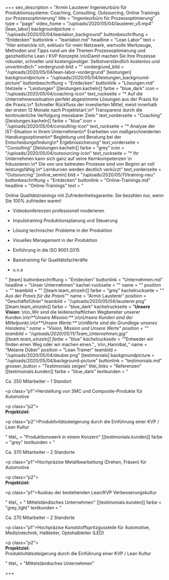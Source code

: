 +++
seo_description = "Armin Lausterer Ingenieurbüro für Produktionssysteme: Coaching, Consulting, Outsourcing, Online Trainings zur Prozessoptimierung"
title = "Ingenieurbüro für Prozessoptimierung"
type = "page"
video_home = "/uploads/2020/05/04/lausterer_v5.mp4"
[lean_labor]
backgroundpicture = "/uploads/2020/05/04/leanlabor_background"
buttonbeschriftung = "Entdecken"
buttonlink = "leanlabor.md"
headline = "Lean Labor"
text = "Hier entwickle ich, exklusiv für mein Netzwerk, wertvolle Werkzeuge, Methoden und Tipps rund um die Themen Prozessoptimierung und ganzheitliche Lean / KVP Konzepte.\n\nDamit machen Sie Ihre Prozesse robuster, schneller und kostengünstiger. Selbstverständlich kostenlos und unverbindlich."
vordergrund-bild = ""
vordergrund_bild = "/uploads/2020/05/04/lean-labor-vordergrund"
[leistungen]
backgroundpicture = "/uploads/2020/05/04/leistungen_background-picture"
buttonbeschriftung = "Entdecken"
buttonlink = "Lösungen.md"
titelzeile = "Leistungen"
[[leistungen.kacheln]]
farbe = "blue_dark"
icon = "/uploads/2020/05/04/coaching-icon"
text_ruckseite = "* Auf die Unternehmenssituation perfekt abgestimmte Lösungen aus der Praxis für die Praxis.\n* Schneller Rückfluss der investierten Mittel, meist innerhalb der ersten 12 Monate nach Projektstart.\n* Transparenz durch die kontinuierliche Verfolgung messbarer Ziele."
text_vorderseite = "Coaching"
[[leistungen.kacheln]]
farbe = "blue"
icon = "/uploads/2020/05/04/consulting-icon"
text_ruckseite = "* Analyse der IST-Situation in Ihrem Unternehmen\n* Erarbeiten von maßgeschneiderten Handlungsoptionen\n* Begleitung und Beratung bei der Entscheidungsfindung\n* Ergebnissicherung"
text_vorderseite = "Consulting"
[[leistungen.kacheln]]
farbe = "grey"
icon = "/uploads/2020/05/04/outsourcing-icon"
text_ruckseite = "* Ihr Unternehmen kann sich ganz auf seine Kernkompetenzen   \n   fokussieren.\n* Die von uns betreuten Prozesse sind von Beginn an voll leistungsfähig.\n* Lernkurven werden deutlich verkürzt"
text_vorderseite = "Outsourcing"
[online_semin]
bild = "/uploads/2020/05/11/training-neu"
buttonbeschriftung = "Entdecken"
buttonlink = "Online-Trainings.md"
headline = "Online-Trainings"
text = "<p>Online Qualitätstrainings mit Zufriedenheitsgarantie: Sie bezahlen nur, wenn Sie 100% zufrieden waren!</p><ul><li><p>Videokonferenzen professionell moderieren</p></li><li><p>Impulstraining Produktionsplanung und Steuerung</p></li><li><p>Lösung technischer Probleme in der Produktion</p></li><li><p>Visuelles Management in der Produktion</p></li><li><p>Einführung in die ISO 9001:2015</p></li><li><p>Basistraining für Qualitätsfachkräfte</p></li><li><p>u.v.a</p></li></ul>"
[team]
buttonbeschriftung = "Entdecken"
buttonlink = "Unternehmen.md"
headline = "Unser Unternehmen"
kachel-ruckseite = ""
name = ""
position = ""
teambild = ""
[[team.team_einzeln]]
farbe = "grey"
kachelruckseite = "_\" Aus der Praxis für die Praxis\"_"
name = "Armin  Lausterer"
position = "Geschäftsführer"
teambild = "/uploads/2020/05/04/lausterer.png"
[[team.team_einzeln]]
farbe = "blue_dark"
kachelruckseite = "**Unsere Vision:** \n\n_Wir sind die leidenschaftlichen Wegbereiter unserer Kunden._\n\n**_Unsere Mission:_**   \n\nUnsere Kunden sind der Mittelpunkt.\n\n**_Unsere Werte:_**   \n\nWerte sind die Grundlage unseres Handelns."
name = "Vision, Mission und Unsere Werte"
position = ""
teambild = "/uploads/2020/05/11/Team_Unternehmen.jpg"
[[team.team_einzeln]]
farbe = "blue"
kachelruckseite = "_\"Entweder wir finden einen Weg oder wir machen einen.\"_ \n\n_Hannibal_"
name = "Melanie Düber"
position = "Lean Trainer"
teambild = "/uploads/2020/05/04/deuber.png"
[testimonials]
backgroundpicture = "/uploads/2020/05/04/background-picture"
buttonlink = "testimonials.md"
grosser_button = "Testimonials zeigen"
titel_links = "Referenzen"
[[testimonials.kunden]]
farbe = "blue_dark"
textkunden = "<p>Ca. 250 Mitarbeiter – 1 Standort</p><p class=\"p1\">Herstellung von SMC und Composite-Produkte für Automotive</p><p class=\"p2\"><br><strong>Projektziel:</strong></p><p class=\"p2\">Produktivitätssteigerung durch die Einführung einer KVP / Lean Kultur</p>"
titel_ = "Produktionswerk  in einem Konzern"
[[testimonials.kunden]]
farbe = "grey"
textkunden = "<p>Ca. 370 Mitarbeiter – 2 Standorte</p><p class=\"p1\">Hochpräzise Metallbearbeitung (Drehen, Fräsen) für Automotive</p><p class=\"p2\"><br> <strong>Projektziel:</strong></p><p class=\"p1\">Ausbau der bestehenden Lean/KVP Verbesserungskultur</p>"
titel_ = " Mittelständisches  Unternehmen"
[[testimonials.kunden]]
farbe = "grey_light"
textkunden = "<p>Ca. 270 Mitarbeiter – 2 Standorte</p><p class=\"p1\">Hochpräzise Kunststoffspritzgussteile für Automotive, Medizintechnik, Halbleiter, Optohalbleiter (LED)</p><p class=\"p2\"><br><strong>Projektziel:<br></strong>Produktivitätssteigerung durch die Einführung einer KVP / Lean Kultur</p>"
titel_ = "Mittelständisches Unternehmen"

+++
